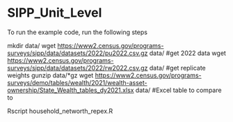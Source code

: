 # SIPP_Unit_Level

To run the example code, run the following steps

mkdir data/
wget https://www2.census.gov/programs-surveys/sipp/data/datasets/2022/pu2022.csv.gz data/ #get 2022 data
wget https://www2.census.gov/programs-surveys/sipp/data/datasets/2022/rw2022.csv.gz data/ #get replicate weights
gunzip data/*gz
wget https://www2.census.gov/programs-surveys/demo/tables/wealth/2021/wealth-asset-ownership/State_Wealth_tables_dy2021.xlsx data/ #Excel table to compare to

Rscript household_networth_repex.R
